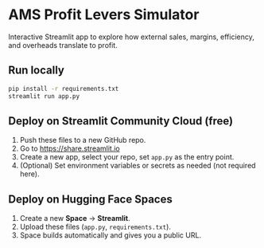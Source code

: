 # AMS Profit Levers Simulator

Interactive Streamlit app to explore how external sales, margins, efficiency, and overheads translate to profit.

## Run locally
```bash
pip install -r requirements.txt
streamlit run app.py
```

## Deploy on Streamlit Community Cloud (free)
1. Push these files to a new GitHub repo.
2. Go to https://share.streamlit.io
3. Create a new app, select your repo, set `app.py` as the entry point.
4. (Optional) Set environment variables or secrets as needed (not required here).

## Deploy on Hugging Face Spaces
1. Create a new **Space** → **Streamlit**.
2. Upload these files (`app.py`, `requirements.txt`).
3. Space builds automatically and gives you a public URL.
